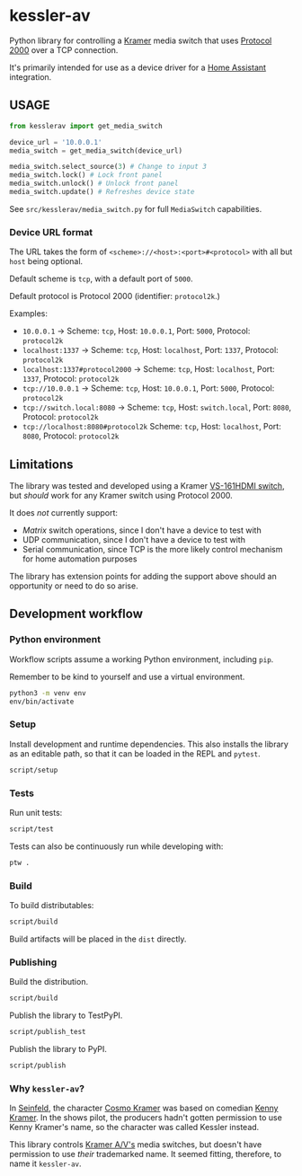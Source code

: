 # kessler-av

Python library for controlling a [Kramer][kramer] media switch that uses
[Protocol 2000][p2000] over a TCP connection.

It's primarily intended for use as a device driver for a [Home Assistant][ha]
integration.

## USAGE

```py
from kesslerav import get_media_switch

device_url = '10.0.0.1'
media_switch = get_media_switch(device_url)

media_switch.select_source(3) # Change to input 3
media_switch.lock() # Lock front panel
media_switch.unlock() # Unlock front panel
media_switch.update() # Refreshes device state
```

See `src/kesslerav/media_switch.py` for full `MediaSwitch` capabilities.

### Device URL format

The URL takes the form of `<scheme>://<host>:<port>#<protocol>` with all
but `host` being optional.

Default scheme is `tcp`, with a default port of `5000`.

Default protocol is Protocol 2000 (identifier: `protocol2k`.)

Examples:

+ `10.0.0.1` ->
  Scheme: `tcp`, Host: `10.0.0.1`, Port: `5000`, Protocol: `protocol2k`
+ `localhost:1337` ->
  Scheme: `tcp`, Host: `localhost`, Port: `1337`, Protocol: `protocol2k`
+ `localhost:1337#protocol2000` ->
  Scheme: `tcp`, Host: `localhost`, Port: `1337`, Protocol: `protocol2k`
+ `tcp://10.0.0.1` ->
  Scheme: `tcp`, Host: `10.0.0.1`, Port: `5000`, Protocol: `protocol2k`
+ `tcp://switch.local:8080` ->
  Scheme: `tcp`, Host: `switch.local`, Port: `8080`, Protocol: `protocol2k`
+ `tcp://localhost:8080#protocol2k`
  Scheme: `tcp`, Host: `localhost`, Port: `8080`, Protocol: `protocol2k`

## Limitations

The library was tested and developed using a Kramer [VS-161HDMI switch][vs161h],
but _should_ work for any Kramer switch using Protocol 2000.

It does _not_ currently support:

+ _Matrix_ switch operations, since I don't have a device to test with
+ UDP communication, since I don't have a device to test with
+ Serial communication, since TCP is the more likely control mechanism for home
automation purposes

The library has extension points for adding the support above should an
opportunity or need to do so arise.

## Development workflow

### Python environment

Workflow scripts assume a working Python environment, including `pip`.

Remember to be kind to yourself and use a virtual environment.

```sh
python3 -m venv env
env/bin/activate
```

### Setup

Install development and runtime dependencies. This also installs the library as an
editable path, so that it can be loaded in the REPL and `pytest`.

```sh
script/setup
```

### Tests

Run unit tests:

```sh
script/test
```

Tests can also be continuously run while developing with:

```sh
ptw .
```

### Build

To build distributables:

```sh
script/build
```

Build artifacts will be placed in the `dist` directly.

### Publishing

Build the distribution.

```sh
script/build
```

Publish the library to TestPyPI.

```sh
script/publish_test
```

Publish the library to PyPI.

```sh
script/publish
```

### Why `kessler-av`?

In [Seinfeld][sf], the character [Cosmo Kramer][ck] was based on comedian [Kenny
Kramer][kr2]. In the shows pilot, the producers hadn't gotten permission to use
Kenny Kramer's name, so the character was called Kessler instead.

This library controls [Kramer A/V's][kramer] media switches, but doesn't have
permission to use _their_ trademarked name. It seemed fitting, therefore, to
name it `kessler-av`.

[ck]: https://en.wikipedia.org/wiki/Cosmo_Kramer
[ha]: https://www.home-assistant.io/
[kr2]: https://en.wikipedia.org/wiki/Kenny_Kramer
[kramer]: https://www.kramerav.com/
[p2000]: https://cdn.kramerav.com/web/downloads/tech-papers/protocol_2000_rev0_51.pdf
[sf]: https://en.wikipedia.org/wiki/Seinfeld
[vs161h]: https://www1.kramerav.com/au/product/VS-161H
